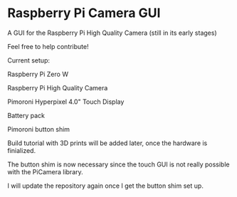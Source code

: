 # Raspberry Pi Camera GUI
A GUI for the Raspberry Pi High Quality Camera (still in its early stages)

Feel free to help contribute!

Current setup:

Raspberry Pi Zero W

Raspberry Pi High Quality Camera

Pimoroni Hyperpixel 4.0" Touch Display

Battery pack

Pimoroni button shim


Build tutorial with 3D prints will be added later, once the hardware is finialized.


The button shim is now necessary since the touch GUI is not really possible with the PiCamera library.

I will update the repository again once I get the button shim set up.

